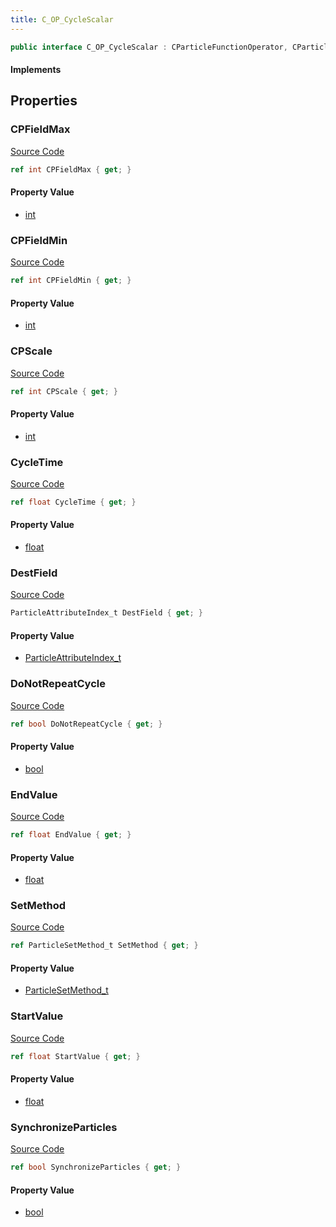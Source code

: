 ```yaml
---
title: C_OP_CycleScalar
---
```


```csharp
public interface C_OP_CycleScalar : CParticleFunctionOperator, CParticleFunction, ISchemaClass<CParticleFunction>, ISchemaClass<CParticleFunctionOperator>, ISchemaClass<C_OP_CycleScalar>, ISchemaField, ISchemaClass, INativeHandle
```

#### Implements

## Properties

### CPFieldMax

[Source Code](https://github.com/swiftly-solution/swiftlys2/blob/beta/managed/src/SwiftlyS2.Generated/Schemas/Interfaces/C_OP_CycleScalar.cs#L32)

```csharp
ref int CPFieldMax { get; }
```

#### Property Value

- [int](https://learn.microsoft.com/dotnet/api/system.int32)

### CPFieldMin

[Source Code](https://github.com/swiftly-solution/swiftlys2/blob/beta/managed/src/SwiftlyS2.Generated/Schemas/Interfaces/C_OP_CycleScalar.cs#L30)

```csharp
ref int CPFieldMin { get; }
```

#### Property Value

- [int](https://learn.microsoft.com/dotnet/api/system.int32)

### CPScale

[Source Code](https://github.com/swiftly-solution/swiftlys2/blob/beta/managed/src/SwiftlyS2.Generated/Schemas/Interfaces/C_OP_CycleScalar.cs#L28)

```csharp
ref int CPScale { get; }
```

#### Property Value

- [int](https://learn.microsoft.com/dotnet/api/system.int32)

### CycleTime

[Source Code](https://github.com/swiftly-solution/swiftlys2/blob/beta/managed/src/SwiftlyS2.Generated/Schemas/Interfaces/C_OP_CycleScalar.cs#L22)

```csharp
ref float CycleTime { get; }
```

#### Property Value

- [float](https://learn.microsoft.com/dotnet/api/system.single)

### DestField

[Source Code](https://github.com/swiftly-solution/swiftlys2/blob/beta/managed/src/SwiftlyS2.Generated/Schemas/Interfaces/C_OP_CycleScalar.cs#L16)

```csharp
ParticleAttributeIndex_t DestField { get; }
```

#### Property Value

- [ParticleAttributeIndex_t](/docs/api/shared/schemadefinitions/particleattributeindex_t)

### DoNotRepeatCycle

[Source Code](https://github.com/swiftly-solution/swiftlys2/blob/beta/managed/src/SwiftlyS2.Generated/Schemas/Interfaces/C_OP_CycleScalar.cs#L24)

```csharp
ref bool DoNotRepeatCycle { get; }
```

#### Property Value

- [bool](https://learn.microsoft.com/dotnet/api/system.boolean)

### EndValue

[Source Code](https://github.com/swiftly-solution/swiftlys2/blob/beta/managed/src/SwiftlyS2.Generated/Schemas/Interfaces/C_OP_CycleScalar.cs#L20)

```csharp
ref float EndValue { get; }
```

#### Property Value

- [float](https://learn.microsoft.com/dotnet/api/system.single)

### SetMethod

[Source Code](https://github.com/swiftly-solution/swiftlys2/blob/beta/managed/src/SwiftlyS2.Generated/Schemas/Interfaces/C_OP_CycleScalar.cs#L34)

```csharp
ref ParticleSetMethod_t SetMethod { get; }
```

#### Property Value

- [ParticleSetMethod_t](/docs/api/shared/schemadefinitions/particlesetmethod_t)

### StartValue

[Source Code](https://github.com/swiftly-solution/swiftlys2/blob/beta/managed/src/SwiftlyS2.Generated/Schemas/Interfaces/C_OP_CycleScalar.cs#L18)

```csharp
ref float StartValue { get; }
```

#### Property Value

- [float](https://learn.microsoft.com/dotnet/api/system.single)

### SynchronizeParticles

[Source Code](https://github.com/swiftly-solution/swiftlys2/blob/beta/managed/src/SwiftlyS2.Generated/Schemas/Interfaces/C_OP_CycleScalar.cs#L26)

```csharp
ref bool SynchronizeParticles { get; }
```

#### Property Value

- [bool](https://learn.microsoft.com/dotnet/api/system.boolean)

